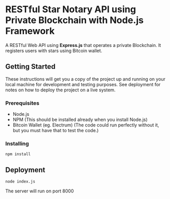 # RESTful Star Notary API using Private Blockchain with Node.js Framework

A RESTful Web API using **Express.js** that operates a private Blockchain. It registers users with stars using Bitcoin wallet.

## Getting Started

These instructions will get you a copy of the project up and running on your local machine for development and testing purposes. See deployment for notes on how to deploy the project on a live system.

### Prerequisites

- Node.js
- NPM (This should be installed already when you install Node.js)
- Bitcoin Wallet (eg. Electrum) (The code could run perfectly without it, but you must have that to test the code.)


### Installing

```
npm install
```


## Deployment

```
node index.js
```

The server will run on port 8000

